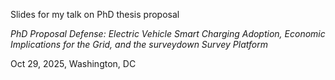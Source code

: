 Slides for my talk on PhD thesis proposal

*PhD Proposal Defense:
Electric Vehicle Smart Charging Adoption,
Economic Implications for the Grid, and
the surveydown Survey Platform*

Oct 29, 2025, Washington, DC
